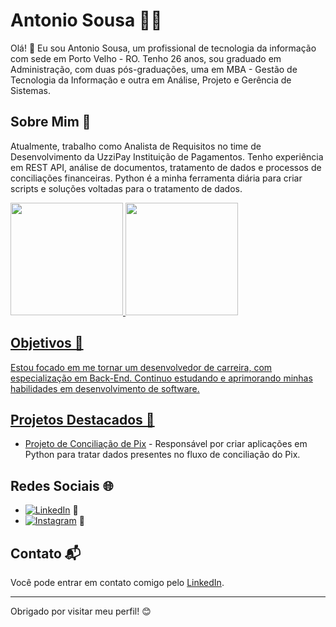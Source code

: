 # Antonio Sousa 👨‍💻

Olá! 👋 Eu sou Antonio Sousa, um profissional de tecnologia da informação com sede em Porto Velho - RO. Tenho 26 anos, sou graduado em Administração, com duas pós-graduações, uma em MBA - Gestão de Tecnologia da Informação e outra em Análise, Projeto e Gerência de Sistemas.

## Sobre Mim 🚀

Atualmente, trabalho como Analista de Requisitos no time de Desenvolvimento da UzziPay Instituição de Pagamentos. Tenho experiência em REST API, análise de documentos, tratamento de dados e processos de conciliações financeiras. Python é a minha ferramenta diária para criar scripts e soluções voltadas para o tratamento de dados.

<div>
  <a href="https://github.com/maarciosousa">
  <img height="180em" src="https://github-readme-stats.vercel.app/api?username=maarciosousa&show_icons=true&theme=dracula&include_all_commits=true&count_private=true"/>
  <img height="180em" src="https://github-readme-stats.vercel.app/api/top-langs/?username=maarciosousa&layout=compact&langs_count=7&theme=dracula"/>
</div>

## Objetivos 🎯

Estou focado em me tornar um desenvolvedor de carreira, com especialização em Back-End. Continuo estudando e aprimorando minhas habilidades em desenvolvimento de software.

## Projetos Destacados 🌟

- [Projeto de Conciliação de Pix](link_do_projeto_no_github) - Responsável por criar aplicações em Python para tratar dados presentes no fluxo de conciliação do Pix.

## Redes Sociais 🌐

- [![LinkedIn](https://img.shields.io/badge/LinkedIn-antonio--sousa--oficial-blue)](https://www.linkedin.com/in/antoniosousa-work/) 📎
- [![Instagram](https://img.shields.io/badge/Instagram-maarcio__sousa-red)](https://www.instagram.com/maarcio_sousa/) 📸

## Contato 📬

Você pode entrar em contato comigo pelo [LinkedIn](https://www.linkedin.com/in/antoniosousa-work/).

---

Obrigado por visitar meu perfil! 😊

